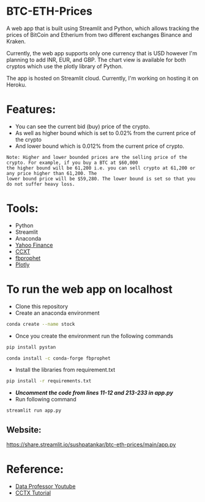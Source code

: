 # BTC-ETH-Prices

A web app that is built using Streamlit and Python, which allows tracking the prices of BitCoin and Etherium from two different exchanges Binance and Kraken.

Currently, the web app supports only one currency that is USD however I'm planning to add INR, EUR, and GBP. The chart view is available for both cryptos which use the plotly library of Python.

The app is hosted on Streamlit cloud. Currently, I'm working on hosting it on Heroku.

# Features:

* You can see the current bid (buy) price of the crypto.
* As well as higher bound which is set to 0.02% from the current price of the crypto  
* And lower bound which is 0.012% from the current price of crypto.

```text
Note: Higher and lower bounded prices are the selling price of the crypto. For example, if you buy a BTC at $60,000
the higher bound will be 61,200 i.e. you can sell crypto at 61,200 or any price higher than 61,200. The
lower bound price will be $59,280. The lower bound is set so that you do not suffer heavy loss. 
```

# Tools:
* Python
* Streamlit
* Anaconda
* [Yahoo Finance](https://github.com/ranaroussi/yfinance)
* [CCXT](https://github.com/ccxt/ccxt)
* [fbprophet](https://facebook.github.io/prophet/)
* [Plotly](https://github.com/plotly/plotly.py)

# To run the web app on localhost

* Clone this repository
* Create an anaconda environment

```sh 
conda create --name stock

```
* Once you create the environment run the following commands

```sh 
pip install pystan

```

```sh 
conda install -c conda-forge fbprophet

```

* Install the libraries from requirement.txt
```sh
pip install -r requirements.txt

 ```
 * ***Uncomment the code from lines 11-12 and 213-233 in app.py***
 * Run following command
 ```sh
 streamlit run app.py
 
 ```
## Website:

https://share.streamlit.io/sushpatankar/btc-eth-prices/main/app.py

# Reference:

* [Data Professor Youtube](https://www.youtube.com/channel/UCV8e2g4IWQqK71bbzGDEI4Q)
* [CCTX Tutorial](https://www.youtube.com/watch?v=2Zdm2ISdm1Q)
